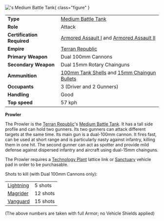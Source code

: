 !['s
[Medium Battle Tank](../items/Medium_Battle_Tank.md)](../images/ProwlerPicture.jpg){ class="figure" }

|                            |                                                                                                                                |
| -------------------------- | ------------------------------------------------------------------------------------------------------------------------------ |
| **Type**                   | [Medium Battle Tank](../items/Medium_Battle_Tank.md)                                                                           |
| **Role**                   | Attack                                                                                                                         |
| **Certification Required** | [Armored Assault I](../certifications/Armored_Assault_I.md) and [Armored Assault II](../certifications/Armored_Assault_II.md)     |
| **Empire**                 | [Terran Republic](../terminology/Terran_Republic.md)                                                                                   |
| **Primary Weapon**         | Dual 100mm Cannons                                                                                                             |
| **Secondary Weapon**       | Dual 15mm Rotary Chainguns                                                                                                     |
| **Ammunition**             | [100mm Tank Shells](<../ammunition/Tank_Shell_(100mm).md>) and [15mm Chaingun Bullets](../ammunition/15mm_Chaingun_Bullets.md) |
| **Occupants**              | 3 (Driver and 2 Gunners)                                                                                                       |
| **Handling**               | Good                                                                                                                           |
| **Top speed**              | 57 kph                                                                                                                         |

**Prowler**

The Prowler is the [Terran Republic](../terminology/Terran_Republic.md)'s
[Medium Battle Tank](../items/Medium_Battle_Tank.md). It has a tall side profile
and can hold two gunners. Its two gunners can attack different targets at the
same time. Its main gun is a dual-100mm cannon. It fires fast, can be used at
short range and is particularly nasty against infantry, killing them in one hit.
The second gunner can act as spotter and provide mild defense against dispersed
infantry and aircraft using dual-15mm chainguns.

The Prowler requires a [Technology Plant](../locations/Technology_Plant.md)
lattice link or [Sanctuary](../locations/Sanctuary.md) vehicle pad in order to
be purchasable.

Shots to kill (with Dual 100mm Cannons only):

|                           |          |
| ------------------------- | -------- |
| [Lightning](Lightning.md) | 5 shots  |
| [Magrider](Magrider.md)   | 12 shots |
| [Vanguard](Vanguard.md)   | 15 shots |

(The above numbers are taken with full Armor; no Vehicle Shields applied)

